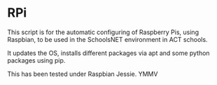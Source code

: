 # RPi

This script is for the automatic configuring of Raspberry Pis, using Raspbian, to be used in the SchoolsNET environment in ACT schools.

It updates the OS, installs different packages via apt and some python packages using pip.

This has been tested under Raspbian Jessie. YMMV
